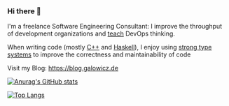 ### Hi there 👋

I'm a freelance Software Engineering Consultant: I improve the throughput of development organizations and [teach](https://qasm.de) DevOps thinking.

When writing code (mostly [C++](https://blog.galowicz.de/tags/c%2B%2B.html) and [Haskell](https://blog.galowicz.de/tags/haskell.html)), I enjoy using [strong type systems](https://blog.galowicz.de/tags/metaprogramming.html) to improve the correctness and maintainability of code

Visit my Blog: <https://blog.galowicz.de>


[![Anurag's GitHub stats](https://github-readme-stats.vercel.app/api?username=tfc&show_icons=true&theme=transparent)](https://github.com/anuraghazra/github-readme-stats)

[![Top Langs](https://github-readme-stats.vercel.app/api/top-langs/?username=tfc&show_icons=true&theme=transparent&exclude_repo=tfc.github.io&hide=nix,cmake,javascript,dhall,vim%20script)](https://github.com/anuraghazra/github-readme-stats)
